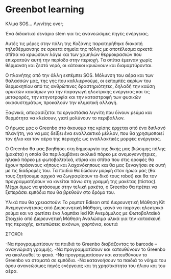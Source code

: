 # Greenbot learning
Κλίμα SOS… Λιγνίτης over;

Ένα διδακτικό σενάριο stem για τις ανανεώσιμες πηγές ενέργειας.

Αυτές τις μέρες στην πόλη της Κοζάνης παρατηρήθηκε διακοπή τηλεθέρμανσης σε αρκετά σημεία της πόλης με αποτέλεσμα αρκετά σπίτια να κρυώσουν λόγω και των χαμηλών θερμοκρασιών που επικρατούν αυτή την περίοδο στην περιοχή. Τα σπίτια έμειναν χωρίς θέρμανση και ζεστό νερό, οι κάτοικοι κρυώνουν και διαμαρτύρονται.

O πλανήτης από την άλλη εκπέμπει SOS. Μόλυνση του αέρα και των θαλασσών μας, της γης που καλλιεργούμε, οι εκπομπές αερίων του θερμοκηπίου από τις ανθρώπινες δραστηριότητες, δηλαδή την καύση ορυκτών καυσίμων για την παραγωγή ηλεκτρικής ενέργειας και τις μεταφορές, την κτηνοτροφία και την καταστροφή των φυσικών οικοσυστημάτων, προκαλούν την κλιματική αλλαγή.

Ξαφνικά, αποφασίζεται τα εργοστάσια λιγνίτη που δίνουν ρεύμα και θερμότητα να κλείσουν, γιατί μολύνουν το περιβάλλον. 

Ο ήρωας μας ο Greenbo στο άκουσμα της κρίσης έρχεται από ένα διπλανό πλανήτη, για να μας δείξει ένα εναλλακτικό μέλλον, που θα χρησιμοποιεί τον ήλιο και τον αέρα της περιοχής ως εναλλακτικές μορφές ενέργειας.

Ο Greenbo θα μας βοηθήσει στη δημιουργία της δικής μας βιώσιμης πόλης (μακέτα) η οποία θα περιλαμβάνει αιολικό πάρκο με ανεμογεννήτριες, ηλιακό πάρκο με φωτοβολταϊκά, κτίρια και σπίτια που στις οροφές θα έχουν πράσινους κήπους και λαχανόκηπους και θα μας ξεναγήσει σε αυτή με τις διαδρομές του. Τα παιδιά θα δώσουν μορφή στον ήρωα μας (θα τους ζητήσουμε αρχικά να ζωγραφίσουν το δικό τους robot) και θα τον προγραμματήσουν να κινείται πάνω στη γραμμή της μακέτας (πίστας). Μέχρι όμως να φτάσουμε στην τελική μακέτα, ο Greenbo θα πρέπει να ξεπεράσει εμπόδια που θα βρεθούν στο δρόμο του.

Υλικά που θα χρειαστούν: 
Το ρομποτ Edison από Διερευνητική Μάθηση
Kit Ανεμογεννήτριας από Διερευνητική Μάθηση, ικανό να παράγει ηλεκτρικό ρεύμα και να φωτίσει ένα λαμπάκι led
Kit Ανεμόμυλος με Φωτοβολταϊκό Στοιχείο από Διερευνητική Μάθηση
Αναλώσιμα υλικά για την κατασκευή της περιοχής, εκτυπώσεις εικόνων, χαρτόνια, κουτιά

ΣΤΟΧΟΙ:

-Να προγραμματίσουν τα παιδιά το Greenbo διαβάζοντας το barcode – αναγνώριση γραμμής.
-Να προγραμματίσουν και κατευθύνουν το Greenbo να ακολουθεί το φακό.
-Να προγραμματίσουν και κατευθύνουν το Greenbo να σταματά σε εμπόδια.
-Να κατανοήσουν τα παιδιά το νόημα του όρου ανανεώσιμες πηγές ενέργειας και τη χρηστικότητα του ήλιου και του αέρα.
